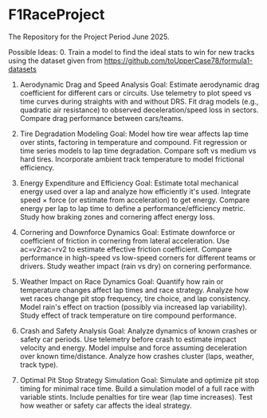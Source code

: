 # F1RaceProject
The Repository for the Project Period June 2025.

Possible Ideas:
0. Train a model to find the ideal stats to win for new tracks using the dataset given from https://github.com/toUpperCase78/formula1-datasets

1. Aerodynamic Drag and Speed Analysis
Goal: Estimate aerodynamic drag coefficient for different cars or circuits.
Use telemetry to plot speed vs time curves during straights with and without DRS.
Fit drag models (e.g., quadratic air resistance) to observed deceleration/speed loss in sectors.
Compare drag performance between cars/teams.

2. Tire Degradation Modeling
Goal: Model how tire wear affects lap time over stints, factoring in temperature and compound.
Fit regression or time series models to lap time degradation.
Compare soft vs medium vs hard tires.
Incorporate ambient track temperature to model frictional efficiency.

3. Energy Expenditure and Efficiency
Goal: Estimate total mechanical energy used over a lap and analyze how efficiently it's used.
Integrate speed × force (or estimate from acceleration) to get energy.
Compare energy per lap to lap time to define a performance/efficiency metric.
Study how braking zones and cornering affect energy loss.

4. Cornering and Downforce Dynamics
Goal: Estimate downforce or coefficient of friction in cornering from lateral acceleration.
Use ac=v2rac​=rv2​ to estimate effective friction coefficient.
Compare performance in high-speed vs low-speed corners for different teams or drivers.
Study weather impact (rain vs dry) on cornering performance.

5. Weather Impact on Race Dynamics
Goal: Quantify how rain or temperature changes affect lap times and race strategy.
Analyze how wet races change pit stop frequency, tire choice, and lap consistency.
Model rain's effect on traction (possibly via increased lap variability).
Study effect of track temperature on tire compound performance.

6. Crash and Safety Analysis
Goal: Analyze dynamics of known crashes or safety car periods.
Use telemetry before crash to estimate impact velocity and energy.
Model impulse and force assuming deceleration over known time/distance.
Analyze how crashes cluster (laps, weather, track type).

7. Optimal Pit Stop Strategy Simulation
Goal: Simulate and optimize pit stop timing for minimal race time.
Build a simulation model of a full race with variable stints.
Include penalties for tire wear (lap time increases).
Test how weather or safety car affects the ideal strategy.


